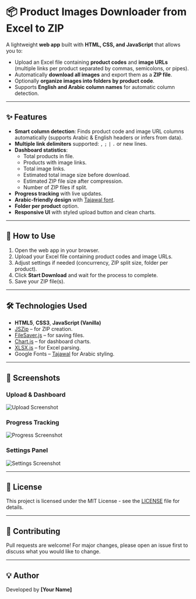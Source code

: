 
# 📦 Product Images Downloader from Excel to ZIP

A lightweight **web app** built with **HTML, CSS, and JavaScript** that allows you to:  
- Upload an Excel file containing **product codes** and **image URLs** (multiple links per product separated by commas, semicolons, or pipes).  
- Automatically **download all images** and export them as a **ZIP file**.  
- Optionally **organize images into folders by product code**.  
- Supports **English and Arabic column names** for automatic column detection.  

---

## ✨ Features
- **Smart column detection**: Finds product code and image URL columns automatically (supports Arabic & English headers or infers from data).  
- **Multiple link delimiters** supported: `,` `;` `|` `،` or new lines.  
- **Dashboard statistics**:
  - Total products in file.
  - Products with image links.
  - Total image links.
  - Estimated total image size before download.
  - Estimated ZIP file size after compression.
  - Number of ZIP files if split.
- **Progress tracking** with live updates.  
- **Arabic-friendly design** with [Tajawal font](https://fonts.google.com/specimen/Tajawal).  
- **Folder per product** option.  
- **Responsive UI** with styled upload button and clean charts.  

---

## 📂 How to Use
1. Open the web app in your browser.  
2. Upload your Excel file containing product codes and image URLs.  
3. Adjust settings if needed (concurrency, ZIP split size, folder per product).  
4. Click **Start Download** and wait for the process to complete.  
5. Save your ZIP file(s).  

---

## 🛠 Technologies Used
- **HTML5**, **CSS3**, **JavaScript (Vanilla)**  
- [JSZip](https://stuk.github.io/jszip/) – for ZIP creation.  
- [FileSaver.js](https://github.com/eligrey/FileSaver.js/) – for saving files.  
- [Chart.js](https://www.chartjs.org/) – for dashboard charts.  
- [XLSX.js](https://sheetjs.com/) – for Excel parsing.  
- Google Fonts – [Tajawal](https://fonts.google.com/specimen/Tajawal) for Arabic styling.

---

## 📸 Screenshots

### Upload & Dashboard
![Upload Screenshot](screenshots/upload-dashboard.png)

### Progress Tracking
![Progress Screenshot](screenshots/progress-tracking.png)

### Settings Panel
![Settings Screenshot](screenshots/settings.png)

---

## 📜 License
This project is licensed under the MIT License - see the [LICENSE](LICENSE) file for details.

---

## 🤝 Contributing
Pull requests are welcome! For major changes, please open an issue first to discuss what you would like to change.

---

## 💡 Author
Developed by **[Your Name]**
